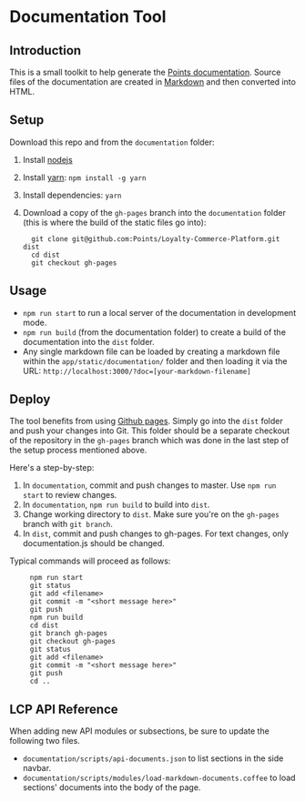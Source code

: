 # Documentation Tool

## Introduction

This is a small toolkit to help generate the [Points
documentation](http://points.github.io/Loyalty-Commerce-Platform/). Source files
of the documentation are created in
[Markdown](http://daringfireball.net/projects/markdown/) and then converted
into HTML.

## Setup

Download this repo and from the `documentation` folder:

1. Install [nodejs](http://nodejs.org/)
1. Install [yarn](https://yarnpkg.com/en/docs/install): `npm install -g yarn`
1. Install dependencies: `yarn`
1. Download a copy of the `gh-pages` branch into the `documentation` folder
   (this is where the build of the static files go into):

         git clone git@github.com:Points/Loyalty-Commerce-Platform.git dist
         cd dist
         git checkout gh-pages

## Usage

- `npm run start` to run a local server of the documentation in development mode.
- `npm run build` (from the documentation folder) to create a build of the documentation into the `dist` folder.
- Any single markdown file can be loaded by creating a markdown file within the
  `app/static/documentation/` folder and then loading it via the URL:
  `http://localhost:3000/?doc=[your-markdown-filename]`

## Deploy

The tool benefits from using [Github pages](http://pages.github.com/). Simply go
into the `dist` folder and push your changes into Git. This folder should be a
separate checkout of the repository in the `gh-pages` branch which was done in the
last step of the setup process mentioned above.

Here's a step-by-step:
1. In `documentation`, commit and push changes to master. Use `npm run start` to review changes.
1. In `documentation`, `npm run build` to build into `dist`.
1. Change working directory to `dist`. Make sure you're on the `gh-pages` branch with `git branch`.
1. In `dist`, commit and push changes to gh-pages. For text changes, only documentation.js should be changed.

Typical commands will proceed as follows:

         npm run start
         git status
         git add <filename>
         git commit -m "<short message here>"
         git push
         npm run build
         cd dist
         git branch gh-pages
         git checkout gh-pages
         git status
         git add <filename>
         git commit -m "<short message here>"
         git push
         cd ..

## LCP API Reference

When adding new API modules or subsections, be sure to update the following two files.
- `documentation/scripts/api-documents.json` to list sections in the side navbar.
- `documentation/scripts/modules/load-markdown-documents.coffee` to load sections' documents into the body of the page.